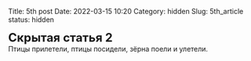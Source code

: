 Title: 5th post
Date: 2022-03-15 10:20
Category: hidden
Slug: 5th_article
status: hidden

<font size = 5>**Скрытая статья 2**</font><br>
Птицы прилетели, птицы посидели, зёрна поели и улетели.